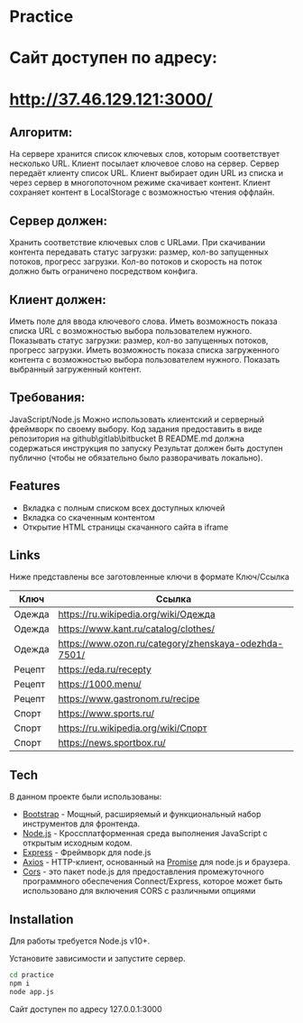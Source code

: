 # Practice
# Сайт доступен по адресу:
# http://37.46.129.121:3000/
Алгоритм:
------
На сервере хранится список ключевых слов, которым соответствует несколько URL.
Клиент посылает ключевое слово на сервер.
Сервер передаёт клиенту список URL.
Клиент выбирает один URL из списка и через сервер в многопоточном режиме скачивает контент.
Клиент сохраняет контент в LocalStorage с возможностью чтения оффлайн.

Сервер должен:
--------------
Хранить соответствие ключевых слов с URLами.
При скачивании контента передавать статус загрузки: размер, кол-во запущенных потоков, прогресс загрузки.
Кол-во потоков и скорость на поток должно быть ограничено посредством конфига.


Клиент должен:
--------------
Иметь поле для ввода ключевого слова.
Иметь возможность показа списка URL с возможностью выбора пользователем нужного.
Показывать статус загрузки: размер, кол-во запущенных потоков, прогресс загрузки.
Иметь возможность показа списка загруженного контента с возможностью выбора пользователем нужного.
Показать выбранный загруженный контент.

Требования:
-----------
JavaScript/Node.js
Можно использовать клиентский и серверный фреймворк по своему выбору.
Код задания предоставить в виде репозитория на github\gitlab\bitbucket
В README.md должна содержаться инструкция по запуску
Результат должен быть доступен публично (чтобы не обязательно было разворачивать локально).

## Features

- Вкладка с полным списком всех доступных ключей
- Вкладка со скаченным контентом
- Открытие HTML страницы скачанного сайта в iframe

## Links
Ниже представлены все заготовленные ключи в формате Ключ/Ссылка

| Ключ | Ссылка |
| ------ | ------ |
| Одежда | https://ru.wikipedia.org/wiki/Одежда |
| Одежда | https://www.kant.ru/catalog/clothes/ |
| Одежда | https://www.ozon.ru/category/zhenskaya-odezhda-7501/ |
| Рецепт | https://eda.ru/recepty |
| Рецепт | https://1000.menu/ |
| Рецепт | https://www.gastronom.ru/recipe |
| Спорт | https://www.sports.ru/ |
| Спорт | https://ru.wikipedia.org/wiki/Спорт |
| Спорт | https://news.sportbox.ru/ |


## Tech

В данном проекте были использованы:

- [Bootstrap](https://getbootstrap.com/) - Мощный, расширяемый и функциональный набор инструментов для фронтенда.
- [Node.js](https://nodejs.org/en) - Кроссплатформенная среда выполнения JavaScript с открытым исходным кодом.
- [Express](https://expressjs.com/) - Фреймворк для node.js
- [Axios](https://axios-http.com/ru/docs/intro) - HTTP-клиент, основанный на [Promise](https://developer.mozilla.org/en-US/docs/Web/JavaScript/Reference/Global_Objects/Promise) для node.js и браузера.
- [Cors](https://github.com/expressjs/cors) - это пакет node.js для предоставления промежуточного программного обеспечения Connect/Express, которое может быть использовано для включения CORS с различными опциями


## Installation

Для работы требуется Node.js v10+.

Установите зависимости и запустите сервер.

```sh
cd practice
npm i
node app.js
```
Сайт доступен по адресу 127.0.0.1:3000
